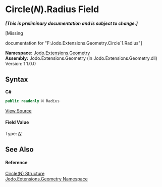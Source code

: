 # Circle(*N*).Radius Field
 _**\[This is preliminary documentation and is subject to change.\]**_

\[Missing <summary> documentation for "F:Jodo.Extensions.Geometry.Circle`1.Radius"\]

**Namespace:**&nbsp;<a href="N_Jodo_Extensions_Geometry">Jodo.Extensions.Geometry</a><br />**Assembly:**&nbsp;Jodo.Extensions.Geometry (in Jodo.Extensions.Geometry.dll) Version: 1.1.0.0

## Syntax

**C#**<br />
``` C#
public readonly N Radius
```

<a href="https://github.com/JosephJShort/Jodo.Extensions/blob/main/src/Jodo.Extensions.Geometry/Circle.cs" rel="noopener noreferrer" title="View the source code">View Source</a><br />

#### Field Value
Type: <a href="T_Jodo_Extensions_Geometry_Circle_1">*N*</a>

## See Also


#### Reference
<a href="T_Jodo_Extensions_Geometry_Circle_1">Circle(N) Structure</a><br /><a href="N_Jodo_Extensions_Geometry">Jodo.Extensions.Geometry Namespace</a><br />